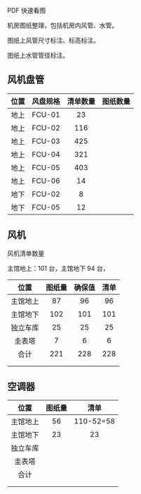 PDF 快速看图

机房图纸整理，包括机房内风管、水管。

图纸上风管尺寸标注、标高标注。

图纸上水管管径标注。

## 风机盘管

| 位置 | 风盘规格 | 清单数量 | 图纸数量 |
| :--: | :------: | :------: | :------: |
| 地上 |  FCU-01  |    23    |          |
| 地上 |  FCU-02  |   116    |          |
| 地上 |  FCU-03  |   425    |          |
| 地上 |  FCU-04  |   321    |          |
| 地上 |  FCU-05  |   403    |          |
| 地上 |  FCU-06  |    14    |          |
| 地下 |  FCU-02  |    8     |          |
| 地下 |  FCU-05  |    12    |          |

## 风机

风机清单数量

主馆地上：101 台，主馆地下 94 台，

|   位置   | 图纸量 | 确保值 | 清单 |
| :------: | :----: | :----: | :--: |
| 主馆地上 |   87   |   96   |  96  |
| 主馆地下 |  102   |  101   | 101  |
| 独立车库 |   25   |   25   |  25  |
|  圭表塔  |   7    |   6    |  6   |
|   合计   |  221   |  228   | 228  |
|          |        |        |      |
|          |        |        |      |

## 空调器

|   位置   | 图纸量 |   清单    |
| :------: | :----: | :-------: |
| 主馆地上 |   56   | 110-52=58 |
| 主馆地下 |   23   |    23     |
| 独立车库 |        |           |
|  圭表塔  |        |           |
|   合计   |        |           |
|          |        |           |
|          |        |           |
